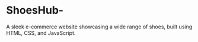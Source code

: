 # ShoesHub-
A sleek e-commerce website showcasing a wide range of shoes, built using HTML, CSS, and JavaScript.
